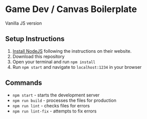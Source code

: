 # Game Dev / Canvas Boilerplate
Vanilla JS version

## Setup Instructions
1. [Install NodeJS](https://nodejs.org/) following the instructions on their website.
2. Download this repository
3. Open your terminal and run `npm install`
4. Run `npm start` and navigate to `localhost:1234` in your browser

## Commands
* `npm start` - starts the development server
* `npm run build` - processes the files for production
* `npm run lint` - checks files for errors
* `npm run lint-fix` - attempts to fix errors

